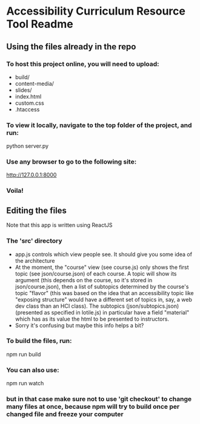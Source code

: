 # Accessibility Curriculum Resource Tool Readme

## Using the files already in the repo

### To host this project online, you will need to upload:

- build/
- content-media/
- slides/
- index.html
- custom.css
- .htaccess

### To view it locally, navigate to the top folder of the project, and run:

python server.py

### Use any browser to go to the following site:

http://127.0.0.1:8000 

### Voila!

## Editing the files

Note that this app is written using ReactJS

### The 'src' directory

- app.js controls which view people see. It should give you some idea of the architecture
- At the moment, the "course" view (see course.js) only shows the first topic (see json/course.json) of each course. A topic will show its argument (this depends on the course, so it's stored in json/course.json), then a list of subtopics determined by the course's topic "flavor" (this was based on the idea that an accessibility topic like "exposing structure" would have a different set of topics in, say, a web dev class than an HCI class). The subtopics (json/subtopics.json) (presented as specified in lotile.js) in particular have a field "material" which has as its value the html to be presented to instructors.
- Sorry it's confusing but maybe this info helps a bit?

### To build the files, run:

npm run build

### You can also use:

npm run watch

### but in that case make sure not to use 'git checkout' to change many files at once, because npm will try to build once per changed file and freeze your computer



